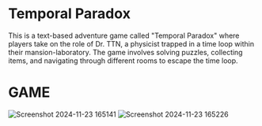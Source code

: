 # Temporal Paradox
This is a text-based adventure game called "Temporal Paradox" where players take on the role of Dr. TTN, a physicist trapped in a time loop within their mansion-laboratory. The game involves solving puzzles, collecting items, and navigating through different rooms to escape the time loop.

# GAME
![Screenshot 2024-11-23 165141](https://github.com/user-attachments/assets/e9e8056f-a9fb-4c29-ad9f-120deca34e6d)
![Screenshot 2024-11-23 165226](https://github.com/user-attachments/assets/d2f5fb39-ff36-4cbf-a08d-904fbe036cc2)

